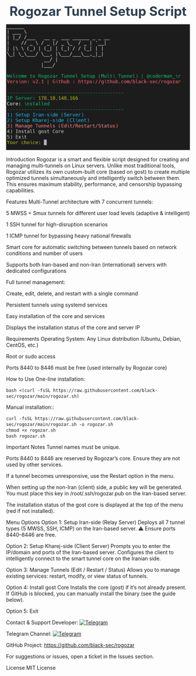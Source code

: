 <h1 align="center" style="font-size: 2.5em; margin-bottom: 15px; color: #2c3e50;">Rogozar Tunnel Setup Script</h1>

![Rogozar](./menu.png)

Introduction
Rogozar is a smart and flexible script designed for creating and managing multi-tunnels on Linux servers.
Unlike most traditional tools, Rogozar utilizes its own custom-built core (based on gost) to create multiple optimized tunnels simultaneously and intelligently switch between them. This ensures maximum stability, performance, and censorship bypassing capabilities.

Features
Multi-Tunnel architecture with 7 concurrent tunnels:

5 MWSS + Smux tunnels for different user load levels (adaptive & intelligent)

1 SSH tunnel for high-disruption scenarios

1 ICMP tunnel for bypassing heavy national firewalls

Smart core for automatic switching between tunnels based on network conditions and number of users

Supports both Iran-based and non-Iran (international) servers with dedicated configurations

Full tunnel management:

Create, edit, delete, and restart with a single command

Persistent tunnels using systemd services

Easy installation of the core and services

Displays the installation status of the core and server IP

Requirements
Operating System: Any Linux distribution (Ubuntu, Debian, CentOS, etc.)

Root or sudo access

Ports 8440 to 8446 must be free (used internally by Rogozar core)

How to Use
One-line installation:
```
bash <(curl -fsSL https://raw.githubusercontent.com/black-sec/rogozar/main/rogozar.sh)
```
Manual installation::

```
curl -fsSL https://raw.githubusercontent.com/black-sec/rogozar/main/rogozar.sh -o rogozar.sh
chmod +x rogozar.sh
bash rogozar.sh
```
Important Notes
Tunnel names must be unique.

Ports 8440 to 8446 are reserved by Rogozar’s core. Ensure they are not used by other services.

If a tunnel becomes unresponsive, use the Restart option in the menu.

When setting up the non-Iran (client) side, a public key will be generated.
You must place this key in /root/.ssh/rogozar.pub on the Iran-based server.

The installation status of the gost core is displayed at the top of the menu (red if not installed).

Menu Options
Option 1: Setup Iran-side (Relay Server)
Deploys all 7 tunnel types (5 MWSS, SSH, ICMP) on the Iran-based server.
⚠️ Ensure ports 8440–8446 are free.

Option 2: Setup Kharej-side (Client Server)
Prompts you to enter the IP/domain and ports of the Iran-based server.
Configures the client to intelligently connect to the smart tunnel core on the Iranian side.

Option 3: Manage Tunnels (Edit / Restart / Status)
Allows you to manage existing services: restart, modify, or view status of tunnels.

Option 4: Install gost Core
Installs the core (gost) if it’s not already present.
If GitHub is blocked, you can manually install the binary (see the guide below).

Option 5: Exit

Contact & Support
Developer:
[![Telegram](https://img.shields.io/badge/Telegram--0088CC?style=for-the-badge&logo=telegram&logoColor=white)](https://t.me/coderman_ir)

Telegram Channel:
[![Telegram](https://img.shields.io/badge/Telegram--0088CC?style=for-the-badge&logo=telegram&logoColor=white)](https://t.me/rogozar_script)

GitHub Project:
https://github.com/black-sec/rogozar

For suggestions or issues, open a ticket in the Issues section.

License
MIT License


